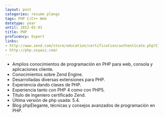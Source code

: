 ```yaml
---
layout: post
categories: resume plangs
tags: PHP C/C++ Web
datetype: year
until: 2012-01-01
title: PHP
proficency: Expert
links:
- http://www.zend.com/store/education/certification/authenticate.php?ClientCandidateID=ZEND002412&RegistrationID=212545372
- http://php.soywiz.com/
---
```


* Amplios conocimientos de programación en PHP para web, consola y aplicaciones cliente.
* Conocimientos sobre Zend Engine.
* Desarrolladas diversas extensiones para PHP.
* Experiencia dando clases de PHP.
* Experiencia tanto con PHP 4 como con PHP5.
* Título de ingeniero certificado Zend.
* Última versión de php usada: 5.4.
* Blog phpElegante, técnicas y consejos avanzados de programación en PHP.
